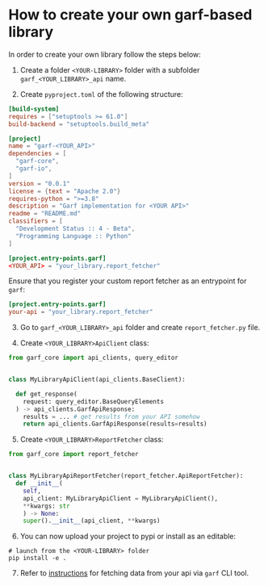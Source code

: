 # How to create your own garf-based library


In order to create your own library follow the steps below:

1. Create a folder `<YOUR-LIBRARY>` folder with a subfolder `garf_<YOUR_LIBRARY>_api` name.

2. Create `pyproject.toml` of the following structure:

```toml
[build-system]
requires = ["setuptools >= 61.0"]
build-backend = "setuptools.build_meta"

[project]
name = "garf-<YOUR_API>"
dependencies = [
  "garf-core",
  "garf-io",
]
version = "0.0.1"
license = {text = "Apache 2.0"}
requires-python = ">=3.8"
description = "Garf implementation for <YOUR API>"
readme = "README.md"
classifiers = [
  "Development Status :: 4 - Beta",
  "Programming Language :: Python"
]

[project.entry-points.garf]
<YOUR_API> = "your_library.report_fetcher"
```


Ensure that you register your custom report fetcher as an entrypoint for `garf`:

```toml
[project.entry-points.garf]
your-api = "your_library.report_fetcher"
```

3. Go to `garf_<YOUR_LIBRARY>_api` folder and create `report_fetcher.py` file.

4. Create `<YOUR_LIBRARY>ApiClient` class:

```python
from garf_core import api_clients, query_editor


class MyLibraryApiClient(api_clients.BaseClient):

  def get_response(
    request: query_editor.BaseQueryElements
  ) -> api_clients.GarfApiResponse:
    results = ... # get results from your API somehow
    return api_clients.GarfApiResponse(results=results)
```

5. Create `<YOUR_LIBRARY>ReportFetcher` class:

```python
from garf_core import report_fetcher


class MyLibraryApiReportFetcher(report_fetcher.ApiReportFetcher):
  def __init__(
    self,
    api_client: MyLibraryApiClient = MyLibraryApiClient(),
    **kwargs: str
    ) -> None:
    super().__init__(api_client, **kwargs)
```


6. You can now upload your project to pypi or install as an editable:

```
# launch from the <YOUR-LIBRARY> folder
pip install -e .
```

7. Refer to [instructions](../libs/garf_executors/README.md#usage) for fetching data from your api via `garf` CLI tool.
